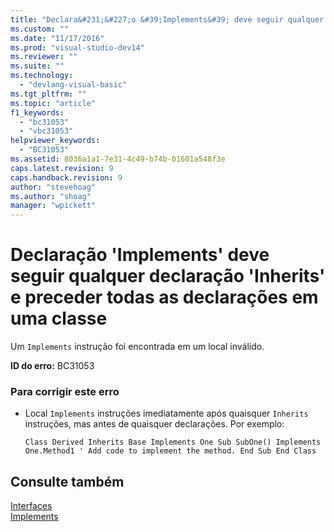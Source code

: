 ```yaml
---
title: "Declara&#231;&#227;o &#39;Implements&#39; deve seguir qualquer declara&#231;&#227;o &#39;Inherits&#39; e preceder todas as declara&#231;&#245;es em uma classe | Microsoft Docs"
ms.custom: ""
ms.date: "11/17/2016"
ms.prod: "visual-studio-dev14"
ms.reviewer: ""
ms.suite: ""
ms.technology: 
  - "devlang-visual-basic"
ms.tgt_pltfrm: ""
ms.topic: "article"
f1_keywords: 
  - "bc31053"
  - "vbc31053"
helpviewer_keywords: 
  - "BC31053"
ms.assetid: 8036a1a1-7e31-4c49-b74b-01601a548f3e
caps.latest.revision: 9
caps.handback.revision: 9
author: "stevehoag"
ms.author: "shoag"
manager: "wpickett"
---
```

# Declara&#231;&#227;o &#39;Implements&#39; deve seguir qualquer declara&#231;&#227;o &#39;Inherits&#39; e preceder todas as declara&#231;&#245;es em uma classe
Um `Implements` instrução foi encontrada em um local inválido.  
  
 **ID do erro:** BC31053  
  
### Para corrigir este erro  
  
-   Local `Implements` instruções imediatamente após quaisquer `Inherits` instruções, mas antes de quaisquer declarações. Por exemplo:  
  
    ```  
    Class Derived Inherits Base Implements One Sub SubOne() Implements One.Method1 ' Add code to implement the method. End Sub End Class  
    ```  
  
## Consulte também  
 [Interfaces](../../visual-basic/reference/command-line-compiler/index.md)   
 [Implements](../../visual-basic/language-reference/statements/implements-clause.md)